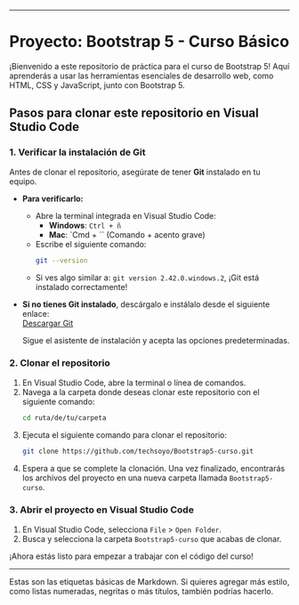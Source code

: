 
---

# Proyecto: Bootstrap 5 - Curso Básico

¡Bienvenido a este repositorio de práctica para el curso de Bootstrap 5! Aquí aprenderás a usar las herramientas esenciales de desarrollo web, como HTML, CSS y JavaScript, junto con Bootstrap 5.

## Pasos para clonar este repositorio en Visual Studio Code

### 1. Verificar la instalación de Git

Antes de clonar el repositorio, asegúrate de tener **Git** instalado en tu equipo.

- **Para verificarlo:**
  - Abre la terminal integrada en Visual Studio Code:
    - **Windows**: `Ctrl + ñ`
    - **Mac**: `Cmd + \`` (Comando + acento grave)
  - Escribe el siguiente comando:
    ```bash
    git --version
    ```
  - Si ves algo similar a: `git version 2.42.0.windows.2`, ¡Git está instalado correctamente!

- **Si no tienes Git instalado**, descárgalo e instálalo desde el siguiente enlace:  
  [Descargar Git](https://git-scm.com/downloads)

  Sigue el asistente de instalación y acepta las opciones predeterminadas.

### 2. Clonar el repositorio

1. En Visual Studio Code, abre la terminal o línea de comandos.
2. Navega a la carpeta donde deseas clonar este repositorio con el siguiente comando:
   ```bash
   cd ruta/de/tu/carpeta
   ```
3. Ejecuta el siguiente comando para clonar el repositorio:
   ```bash
   git clone https://github.com/techsoyo/Bootstrap5-curso.git
   ```
4. Espera a que se complete la clonación. Una vez finalizado, encontrarás los archivos del proyecto en una nueva carpeta llamada `Bootstrap5-curso`.

### 3. Abrir el proyecto en Visual Studio Code

1. En Visual Studio Code, selecciona `File` > `Open Folder`.
2. Busca y selecciona la carpeta `Bootstrap5-curso` que acabas de clonar.

¡Ahora estás listo para empezar a trabajar con el código del curso!

---

Estas son las etiquetas básicas de Markdown. Si quieres agregar más estilo, como listas numeradas, negritas o más títulos, también podrías hacerlo.
